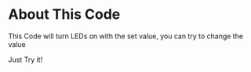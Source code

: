 # About This Code

This Code will turn LEDs on with the set value, you can try to change the value

Just Try it!
